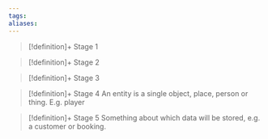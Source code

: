 ```yaml
---
tags:
aliases:
---
```


> [!definition]+ Stage 1
>

> [!definition]+ Stage 2
>

> [!definition]+ Stage 3
>

> [!definition]+ Stage 4
> An entity is a single object, place, person or thing. E.g. player

> [!definition]+ Stage 5
> Something about which data will be stored, e.g. a customer or booking.



